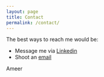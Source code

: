 ```yaml
---
layout: page
title: Contact
permalink: /contact/
---
```


The best ways to reach me would be:

* Message me via [Linkedin](https://www.linkedin.com/in/ameerdev)
* Shoot an [email](mailto:ameer@alumni.cmu.edu)


Ameer
